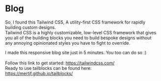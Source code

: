 # Blog
So, I found this Tailwind CSS, A utility-first CSS framework for
rapidly building custom designs. <br/> Tailwind CSS is a highly customizable, low-level CSS framework that gives you all of the building blocks you need to build bespoke designs without any annoying opinionated styles you have to fight to override.

I made this responsive blog site just in 5 minutes. You too can do so :)<br/><br/>
Follow this link to get started: https://tailwindcss.com/ <br/>
Ready to use tailblocks can be found here: https://mertjf.github.io/tailblocks/

